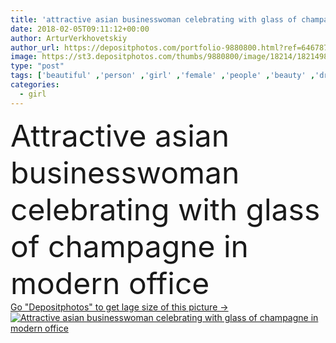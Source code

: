 ```yaml
---
title: 'attractive asian businesswoman celebrating with glass of champagne in modern office'
date: 2018-02-05T09:11:12+00:00
author: ArturVerkhovetskiy
author_url: https://depositphotos.com/portfolio-9880800.html?ref=64678756
image: https://st3.depositphotos.com/thumbs/9880800/image/18214/182149842/api_thumb_450.jpg?forcejpeg=true
type: "post"
tags: ['beautiful' ,'person' ,'girl' ,'female' ,'people' ,'beauty' ,'drink' ,'style' ,'fashion' ,'stylish' ,'woman' ,'indoors' ,'celebrating' ,'trendy' ,'asian' ,'profession' ,'alcohol' ,'attractive' ,'designer' ,'workplace' ,'workspace' ,'businesswoman' ,'fashionable' ,'professional occupation' ,'copy space' ,'young adult' ,'champagne glass' ,'modern office' ,'magazine editor' ]
categories: 
  - girl
---
```

<div aling="center">
            <font size="60"> Attractive asian businesswoman celebrating with glass of champagne in modern office</font>   
</div>
<div>
    <a href='https://st3.depositphotos.com/thumbs/9880800/image/18214/182149842/api_thumb_450.jpg?forcejpeg=true?ref=64678756' target=_blank > Go "Depositphotos" to get lage size of this picture ->
        <img href='https://st3.depositphotos.com/thumbs/9880800/image/18214/182149842/api_thumb_450.jpg?forcejpeg=true?ref=64678756' src='https://st3.depositphotos.com/9880800/18214/i/950/depositphotos_182149842-stock-photo-attractive-asian-businesswoman-celebrating-glass.jpg?forcejpeg=true' alt='Attractive asian businesswoman celebrating with glass of champagne in modern office' >
    </a>
</div>
